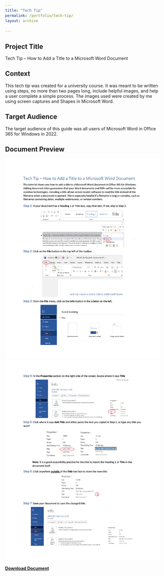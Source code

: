 ```yaml
---
title: "Tech Tip"
permalink: /portfolio/tech-tip/
layout: archive

---
```


## Project Title

Tech Tip – How to Add a Title to a Microsoft Word Document

## Context
This tech tip was created for a university course. It was meant to be written using steps, no more than two pages long, include helpful images, and help a user complete a simple process. The images used were created by me using screen captures and Shapes in Microsoft Word. 

## Target Audience
The target audience of this guide was all users of Microsoft Word in Office 365 for Windows in 2022.

## Document Preview
![document preview](/assets/images/tech-tip-1-highres.jpg)
![document preview](/assets/images/tech-tip-2-highres.jpg)

**[Download Document](/assets/documents/TechTep.pdf)**
